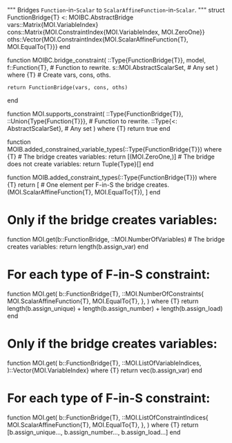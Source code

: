 """
Bridges `Function`-in-`Scalar` to `ScalarAffineFunction`-in-`Scalar`.
"""
struct FunctionBridge{T} <: MOIBC.AbstractBridge
    vars::Matrix{MOI.VariableIndex}
    cons::Matrix{MOI.ConstraintIndex{MOI.VariableIndex, MOI.ZeroOne}}
    oths::Vector{MOI.ConstraintIndex{MOI.ScalarAffineFunction{T}, MOI.EqualTo{T}}}
end

function MOIBC.bridge_constraint(
    ::Type{FunctionBridge{T}},
    model,
    f::Function{T}, # Function to rewrite.
    s::MOI.AbstractScalarSet, # Any set
) where {T}
    # Create vars, cons, oths.

    return FunctionBridge(vars, cons, oths)
end

function MOI.supports_constraint(
    ::Type{FunctionBridge{T}},
    ::Union{Type{Function{T}}}, # Function to rewrite.
    ::Type{<: AbstractScalarSet}, # Any set
) where {T}
    return true
end

function MOIB.added_constrained_variable_types(::Type{FunctionBridge{T}}) where {T}
    # The bridge creates variables:
    return [(MOI.ZeroOne,)]
    # The bridge does not create variables: 
    return Tuple{Type}[]
end

function MOIB.added_constraint_types(::Type{FunctionBridge{T}}) where {T}
    return [
        # One element per F-in-S the bridge creates.
        (MOI.ScalarAffineFunction{T}, MOI.EqualTo{T}),
    ]
end

# Only if the bridge creates variables:
function MOI.get(b::FunctionBridge, ::MOI.NumberOfVariables)
    # The bridge creates variables:
    return length(b.assign_var)
end

# For each type of F-in-S constraint: 
function MOI.get(
    b::FunctionBridge{T},
    ::MOI.NumberOfConstraints{
        MOI.ScalarAffineFunction{T},
        MOI.EqualTo{T},
    },
) where {T}
    return length(b.assign_unique) + length(b.assign_number) + length(b.assign_load)
end

# Only if the bridge creates variables:
function MOI.get(
    b::FunctionBridge{T},
    ::MOI.ListOfVariableIndices,
)::Vector{MOI.VariableIndex} where {T}
    return vec(b.assign_var)
end

# For each type of F-in-S constraint: 
function MOI.get(
    b::FunctionBridge{T},
    ::MOI.ListOfConstraintIndices{
        MOI.ScalarAffineFunction{T},
        MOI.EqualTo{T},
    },
) where {T}
    return [b.assign_unique..., b.assign_number..., b.assign_load...]
end
